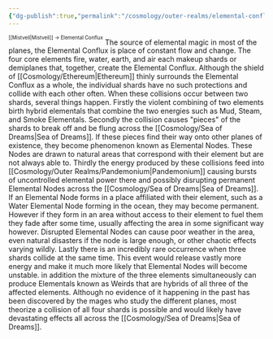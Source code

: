 ```yaml
---
{"dg-publish":true,"permalink":"/cosmology/outer-realms/elemental-conflux/"}
---
```


<sup><sup>[[Mistveil\|Mistveil]] → Elemental Conflux</sup></sup> 
The source of elemental magic in most of the planes, the Elemental Conflux is place of constant flow and change. The four core elements fire, water, earth, and air each makeup shards or demiplanes that, together, create the Elemental Conflux. Although the shield of [[Cosmology/Ethereum\|Ethereum]] thinly surrounds the Elemental Conflux as a whole, the individual shards have no such protections and collide with each other often. When these collisions occur between two shards, several things happen. Firstly the violent combining of two elements birth hybrid elementals that combine the two energies such as Mud, Steam, and Smoke Elementals. Secondly the collision causes "pieces" of the shards to break off and be flung across the [[Cosmology/Sea of Dreams\|Sea of Dreams]]. If these pieces find their way onto other planes of existence, they become phenomenon known as Elemental Nodes. These Nodes are drawn to natural areas that correspond with their element but are not always able to. Thirdly the energy produced by these collisions feed into [[Cosmology/Outer Realms/Pandemonium\|Pandemonium]] causing bursts of uncontrolled elemental power there and possibly disrupting permanent Elemental Nodes across the [[Cosmology/Sea of Dreams\|Sea of Dreams]]. If an Elemental Node forms in a place affiliated with their element, such as a Water Elemental Node forming in the ocean, they may become permanent. However if they form in an area without access to their element to fuel them they fade after some time, usually affecting the area in some significant way however. Disrupted Elemental Nodes can cause poor weather in the area, even natural disasters if the node is large enough, or other chaotic effects varying wildly. Lastly there is an incredibly rare occurrence when three shards collide at the same time. This event would release vastly more energy and make it much more likely that Elemental Nodes will become unstable. in addition the mixture of the three elements simultaneously can produce Elementals known as Weirds that are hybrids of all three of the affected elements. Although no evidence of it happening in the past has been discovered by the mages who study the different planes, most theorize a collision of all four shards is possible and would likely have devastating effects all across the [[Cosmology/Sea of Dreams\|Sea of Dreams]]. 